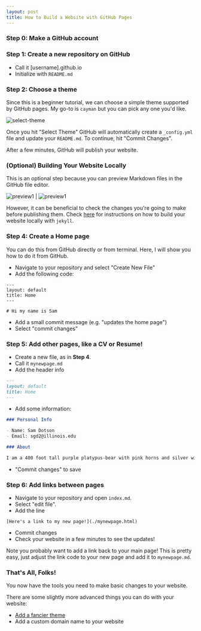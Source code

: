 ```yaml
---
layout: post
title: How to Build a Website with GitHub Pages
---
```


### Step 0: Make a GitHub account

### Step 1: Create a new repository on GitHub

- Call it [username].github.io
- Initialize with ``README.md``

### Step 2: Choose a theme

Since this is a beginner tutorial, we can choose a simple theme supported
by GitHub pages. My go-to is ``cayman`` but you can pick any one you'd like.

![select-theme](../../assets/images/website-guide/select-a-theme.png)

Once you hit "Select Theme" GitHub will automatically create a ``_config.yml``
file and update your ``README.md``. To continue, hit "Commit Changes".

After a few minutes, GitHub will publish your website.


### (Optional) Building Your Website Locally

This is an optional step because you can preview Markdown files in
the GitHub file editor.

![preview1](../../assets/images/website-guide/preview-changes.png) | ![preview1](../../assets/images/website-guide/preview-changes2.png)

However, it can be beneficial to check the changes you're going to make before
publishing them. Check [here](https://samgdotson.github.io/guides/2020-6-19-localbuid/) for instructions
on how to build your website locally with ``jekyll``.


### Step 4: Create a Home page

You can do this from GitHub directly or from terminal. Here, I will show you
how to do it from GitHub.

- Navigate to your repository and select "Create New File"
- Add the following code:

```
---
layout: default
title: Home
---

# Hi my name is Sam

```

- Add a small commit message (e.g. "updates the home page")
- Select "commit changes"


### Step 5: Add other pages, like a CV or Resume!

- Create a new file, as in **Step 4**.
- Call it ``mynewpage.md``
- Add the header info

```markdown
---
layout: default
title: Home
---
```

- Add some information:

```markdown
### Personal Info

- Name: Sam Dotson
- Email: sgd2@illinois.edu

### About

I am a 400 foot tall purple platypus-bear with pink horns and silver wings.
```
- "Commit changes" to save

### Step 6: Add links between pages

- Navigate to your repository and open ``index.md``.
- Select "edit file".
- Add the line

``[Here's a link to my new page!](./mynewpage.html)``

- Commit changes
- Check your website in a few minutes to see the updates!

Note you probably want to add a link back to your main page! This is pretty
easy, just adjust the link code to your new page and add it to ``mynewpage.md``.


### That's All, Folks!

You now have the tools you need to make basic changes to your website.

There are some slightly more advanced things you can do with your website:
- [Add a fancier theme](../2020-6-19-fancythemes.md)
- Add a custom domain name to your website
